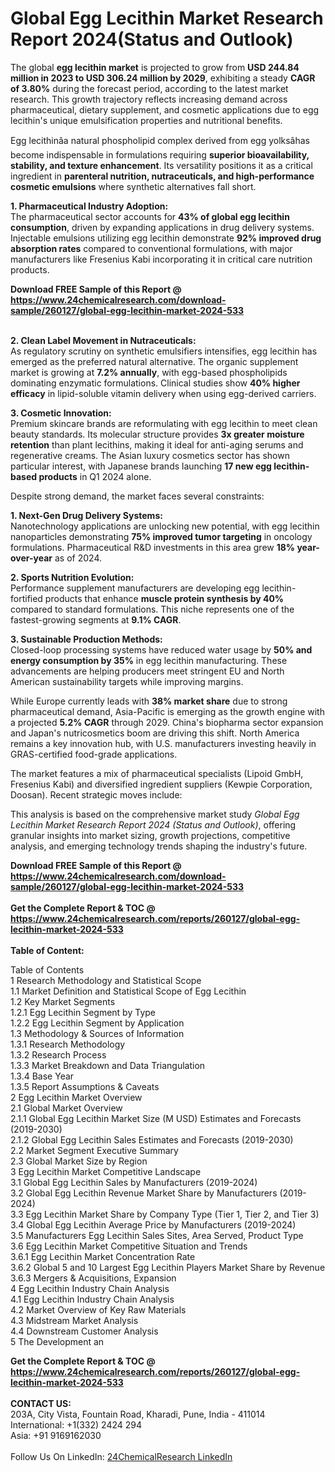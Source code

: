<h1>Global Egg Lecithin Market Research Report 2024(Status and Outlook)</h1><p>The global <strong>egg lecithin market</strong> is projected to grow from <strong>USD 244.84 million in 2023 to USD 306.24 million by 2029</strong>, exhibiting a steady <strong>CAGR of 3.80%</strong> during the forecast period, according to the latest market research. This growth trajectory reflects increasing demand across pharmaceutical, dietary supplement, and cosmetic applications due to egg lecithin's unique emulsification properties and nutritional benefits.</p><p>Egg lecithinâa natural phospholipid complex derived from egg yolksâhas become indispensable in formulations requiring <strong>superior bioavailability, stability, and texture enhancement</strong>. Its versatility positions it as a critical ingredient in <strong>parenteral nutrition, nutraceuticals, and high-performance cosmetic emulsions</strong> where synthetic alternatives fall short.</p><p><strong>1. Pharmaceutical Industry Adoption:</strong><br>
The pharmaceutical sector accounts for <strong>43% of global egg lecithin consumption</strong>, driven by expanding applications in drug delivery systems. Injectable emulsions utilizing egg lecithin demonstrate <strong>92% improved drug absorption rates</strong> compared to conventional formulations, with major manufacturers like Fresenius Kabi incorporating it in critical care nutrition products.</p><div><b>Download FREE Sample of this Report @ 
            <a href="https://www.24chemicalresearch.com/download-sample/260127/global-egg-lecithin-market-2024-533">
            https://www.24chemicalresearch.com/download-sample/260127/global-egg-lecithin-market-2024-533</a></b></div><br><p><strong>2. Clean Label Movement in Nutraceuticals:</strong><br>
As regulatory scrutiny on synthetic emulsifiers intensifies, egg lecithin has emerged as the preferred natural alternative. The organic supplement market is growing at <strong>7.2% annually</strong>, with egg-based phospholipids dominating enzymatic formulations. Clinical studies show <strong>40% higher efficacy</strong> in lipid-soluble vitamin delivery when using egg-derived carriers.</p><p><strong>3. Cosmetic Innovation:</strong><br>
Premium skincare brands are reformulating with egg lecithin to meet clean beauty standards. Its molecular structure provides <strong>3x greater moisture retention</strong> than plant lecithins, making it ideal for anti-aging serums and regenerative creams. The Asian luxury cosmetics sector has shown particular interest, with Japanese brands launching <strong>17 new egg lecithin-based products</strong> in Q1 2024 alone.</p><p>Despite strong demand, the market faces several constraints:</p><p><strong>1. Next-Gen Drug Delivery Systems:</strong><br>
Nanotechnology applications are unlocking new potential, with egg lecithin nanoparticles demonstrating <strong>75% improved tumor targeting</strong> in oncology formulations. Pharmaceutical R&amp;D investments in this area grew <strong>18% year-over-year</strong> as of 2024.</p><p><strong>2. Sports Nutrition Evolution:</strong><br>
Performance supplement manufacturers are developing egg lecithin-fortified products that enhance <strong>muscle protein synthesis by 40%</strong> compared to standard formulations. This niche represents one of the fastest-growing segments at <strong>9.1% CAGR</strong>.</p><p><strong>3. Sustainable Production Methods:</strong><br>
Closed-loop processing systems have reduced water usage by <strong>50% and energy consumption by 35%</strong> in egg lecithin manufacturing. These advancements are helping producers meet stringent EU and North American sustainability targets while improving margins.</p><p>While Europe currently leads with <strong>38% market share</strong> due to strong pharmaceutical demand, Asia-Pacific is emerging as the growth engine with a projected <strong>5.2% CAGR</strong> through 2029. China's biopharma sector expansion and Japan's nutricosmetics boom are driving this shift. North America remains a key innovation hub, with U.S. manufacturers investing heavily in GRAS-certified food-grade applications.</p><p>The market features a mix of pharmaceutical specialists (Lipoid GmbH, Fresenius Kabi) and diversified ingredient suppliers (Kewpie Corporation, Doosan). Recent strategic moves include:</p><p>This analysis is based on the comprehensive market study <em>Global Egg Lecithin Market Research Report 2024 (Status and Outlook)</em>, offering granular insights into market sizing, growth projections, competitive analysis, and emerging technology trends shaping the industry's future.</p><div><b>Download FREE Sample of this Report @ 
            <a href="https://www.24chemicalresearch.com/download-sample/260127/global-egg-lecithin-market-2024-533">
            https://www.24chemicalresearch.com/download-sample/260127/global-egg-lecithin-market-2024-533</a></b></div><br><div><b>Get the Complete Report & TOC @ 
            <a href="https://www.24chemicalresearch.com/reports/260127/global-egg-lecithin-market-2024-533">
            https://www.24chemicalresearch.com/reports/260127/global-egg-lecithin-market-2024-533</a></b></div><br>
            <b>Table of Content:</b><p>Table of Contents<br />
1 Research Methodology and Statistical Scope<br />
1.1 Market Definition and Statistical Scope of Egg Lecithin<br />
1.2 Key Market Segments<br />
1.2.1 Egg Lecithin Segment by Type<br />
1.2.2 Egg Lecithin Segment by Application<br />
1.3 Methodology & Sources of Information<br />
1.3.1 Research Methodology<br />
1.3.2 Research Process<br />
1.3.3 Market Breakdown and Data Triangulation<br />
1.3.4 Base Year<br />
1.3.5 Report Assumptions & Caveats<br />
2 Egg Lecithin Market Overview<br />
2.1 Global Market Overview<br />
2.1.1 Global Egg Lecithin Market Size (M USD) Estimates and Forecasts (2019-2030)<br />
2.1.2 Global Egg Lecithin Sales Estimates and Forecasts (2019-2030)<br />
2.2 Market Segment Executive Summary<br />
2.3 Global Market Size by Region<br />
3 Egg Lecithin Market Competitive Landscape<br />
3.1 Global Egg Lecithin Sales by Manufacturers (2019-2024)<br />
3.2 Global Egg Lecithin Revenue Market Share by Manufacturers (2019-2024)<br />
3.3 Egg Lecithin Market Share by Company Type (Tier 1, Tier 2, and Tier 3)<br />
3.4 Global Egg Lecithin Average Price by Manufacturers (2019-2024)<br />
3.5 Manufacturers Egg Lecithin Sales Sites, Area Served, Product Type<br />
3.6 Egg Lecithin Market Competitive Situation and Trends<br />
3.6.1 Egg Lecithin Market Concentration Rate<br />
3.6.2 Global 5 and 10 Largest Egg Lecithin Players Market Share by Revenue<br />
3.6.3 Mergers & Acquisitions, Expansion<br />
4 Egg Lecithin Industry Chain Analysis<br />
4.1 Egg Lecithin Industry Chain Analysis<br />
4.2 Market Overview of Key Raw Materials<br />
4.3 Midstream Market Analysis<br />
4.4 Downstream Customer Analysis<br />
5 The Development an</p><div><b>Get the Complete Report & TOC @ 
            <a href="https://www.24chemicalresearch.com/reports/260127/global-egg-lecithin-market-2024-533">
            https://www.24chemicalresearch.com/reports/260127/global-egg-lecithin-market-2024-533</a></b></div><br><b>CONTACT US:</b><br>
            203A, City Vista, Fountain Road, Kharadi, Pune, India - 411014<br>
            International: +1(332) 2424 294<br>
            Asia: +91 9169162030 <br><br>
            Follow Us On LinkedIn: <a href="https://www.linkedin.com/company/24chemicalresearch/">24ChemicalResearch LinkedIn</a>